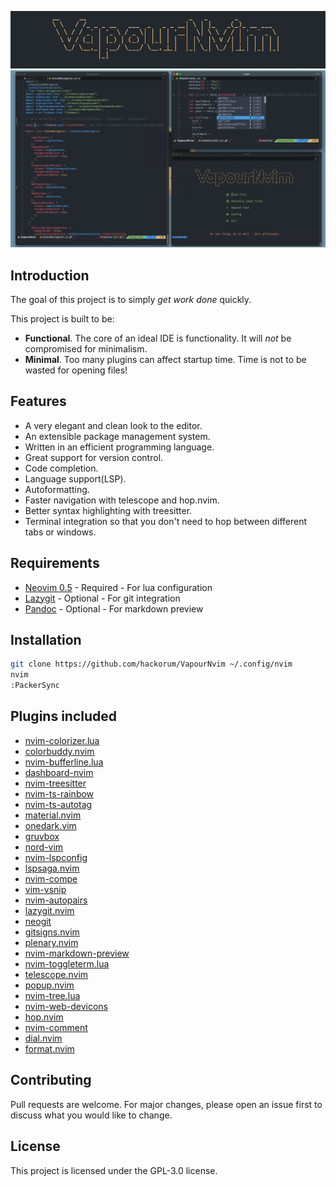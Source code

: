 ![VapourNvim Logo](assets/logo.jpg)
![VapourNvim Logo](assets/screenshot.jpg)

## Introduction

The goal of this project is to simply *get work done* quickly.

This project is built to be:
* **Functional**. The core of an ideal IDE is functionality. It will *not* be compromised for minimalism.
* **Minimal**. Too many plugins can affect startup time. Time is not to be wasted for opening files!

## Features

* A very elegant and clean look to the editor.
* An extensible package management system.
* Written in an efficient programming language.
* Great support for version control.
* Code completion.
* Language support(LSP).
* Autoformatting.
* Faster navigation with telescope and hop.nvim.
* Better syntax highlighting with treesitter.
* Terminal integration so that you don't need to hop between different tabs or windows.


## Requirements

* [Neovim 0.5](https://github.com/neovim/neovim/releases/tag/nightly) - Required - For lua configuration
* [Lazygit](https://github.com/jesseduffield/lazygit) - Optional - For git integration
* [Pandoc](https://github.com/jgm/pandoc) - Optional - For markdown preview

## Installation

```bash
git clone https://github.com/hackorum/VapourNvim ~/.config/nvim
nvim
:PackerSync
```
## Plugins included

* [nvim-colorizer.lua](github.com/norcalli/nvim-colorizer.lua)
* [colorbuddy.nvim](github.com/tjdevries/colorbuddy.nvim)
* [nvim-bufferline.lua](github.com/akinsho/nvim-bufferline.lua)
* [dashboard-nvim](github.com/glepnir/dashboard-nvim)
* [nvim-treesitter](github.com/nvim-treesitter/nvim-treesitter)
* [nvim-ts-rainbow](github.com/p00f/nvim-ts-rainbow)
* [nvim-ts-autotag](github.com/windwp/nvim-ts-autotag)
* [material.nvim](github.com/marko-cerovac/material.nvim)
* [onedark.vim](github.com/joshdick/onedark.vim)
* [gruvbox](github.com/gruvbox-community/gruvbox)
* [nord-vim](github.com/arcticicestudio/nord-vim)
* [nvim-lspconfig](github.com/neovim/nvim-lspconfig)
* [lspsaga.nvim](github.com/glepnir/lspsaga.nvim)
* [nvim-compe](github.com/hrsh7th/nvim-compe)
* [vim-vsnip](github.com/hrsh7th/vim-vsnip)
* [nvim-autopairs](github.com/windwp/nvim-autopairs)
* [lazygit.nvim](github.com/kdheepak/lazygit.nvim)
* [neogit](github.com/TimUntersberger/neogit)
* [gitsigns.nvim](github.com/lewis6991/gitsigns.nvim)
* [plenary.nvim](github.com/nvim-lua/plenary.nvim)
* [nvim-markdown-preview](github.com/davidgranstrom/nvim-markdown-preview)
* [nvim-toggleterm.lua](github.com/akinsho/nvim-toggleterm.lua)
* [telescope.nvim](github.com/nvim-telescope/telescope.nvim)
* [popup.nvim](github.com/nvim-lua/popup.nvim)
* [nvim-tree.lua](github.com/kyazdani42/nvim-tree.lua)
* [nvim-web-devicons](github.com/kyazdani42/nvim-web-devicons)
* [hop.nvim](github.com/phaazon/hop.nvim)
* [nvim-comment](github.com/terrortylor/nvim-comment)
* [dial.nvim](github.com/monaqa/dial.nvim)
* [format.nvim](github.com/lukas-reineke/format.nvim)

## Contributing

Pull requests are welcome. For major changes, please open an issue first to discuss what you would like to change.

## License

This project is licensed under the GPL-3.0 license.
